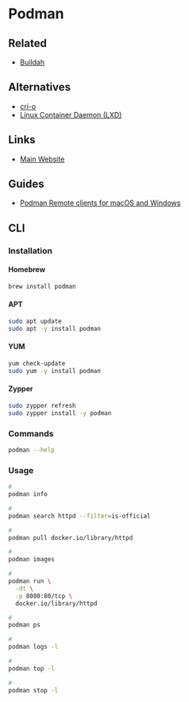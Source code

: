 # Podman

## Related

- [Buildah](/buildah.md)

## Alternatives

- [cri-o](/cri-o.md)
- [Linux Container Daemon (LXD)](/lxd.md)

## Links

- [Main Website](https://podman.io/)

## Guides

- [Podman Remote clients for macOS and Windows](https://github.com/containers/podman/blob/master/docs/tutorials/mac_win_client.md)

## CLI

### Installation

#### Homebrew

```sh
brew install podman
```

#### APT

```sh
sudo apt update
sudo apt -y install podman
```

#### YUM

```sh
yum check-update
sudo yum -y install podman
```

#### Zypper

```sh
sudo zypper refresh
sudo zypper install -y podman
```

### Commands

```sh
podman --help
```

### Usage

```sh
#
podman info

#
podman search httpd --filter=is-official

#
podman pull docker.io/library/httpd

#
podman images

#
podman run \
  -dt \
  -p 8080:80/tcp \
  docker.io/library/httpd

#
podman ps

#
podman logs -l

#
podman top -l

#
podman stop -l
```

<!-- ### Issues

####

```log
Error: cannot connect to the Podman socket, please verify that Podman REST API service is running: Get "http://d/v3.2.0/libpod/_ping": dial unix ///var/folders/nf/0gjkdqf53q9fpdy0xdy24m800000gn/T/podman-run--1/podman/podman.sock: connect: no such file or directory
``` -->

